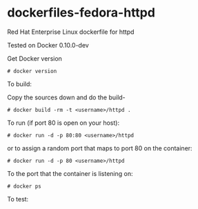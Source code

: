 dockerfiles-fedora-httpd
========================

Red Hat Enterprise Linux dockerfile for httpd

Tested on Docker 0.10.0-dev

Get Docker version

```
# docker version
```

To build:

Copy the sources down and do the build-

```
# docker build -rm -t <username>/httpd .
```

To run (if port 80 is open on your host):

```
# docker run -d -p 80:80 <username>/httpd
```

or to assign a random port that maps to port 80 on the container:

```
# docker run -d -p 80 <username>/httpd
```

To the port that the container is listening on:

```
# docker ps
```

To test:
